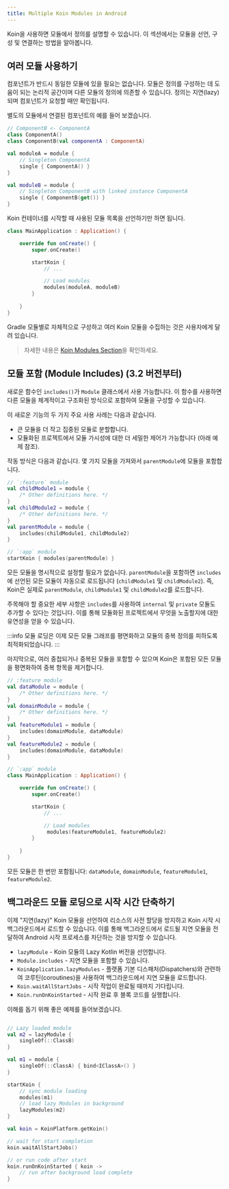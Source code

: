```yaml
---
title: Multiple Koin Modules in Android
---
```

Koin을 사용하면 모듈에서 정의를 설명할 수 있습니다. 이 섹션에서는 모듈을 선언, 구성 및 연결하는 방법을 알아봅니다.

## 여러 모듈 사용하기

컴포넌트가 반드시 동일한 모듈에 있을 필요는 없습니다. 모듈은 정의를 구성하는 데 도움이 되는 논리적 공간이며 다른 모듈의 정의에 의존할 수 있습니다. 정의는 지연(lazy)되며 컴포넌트가 요청할 때만 확인됩니다.

별도의 모듈에서 연결된 컴포넌트의 예를 들어 보겠습니다.

```kotlin
// ComponentB <- ComponentA
class ComponentA()
class ComponentB(val componentA : ComponentA)

val moduleA = module {
    // Singleton ComponentA
    single { ComponentA() }
}

val moduleB = module {
    // Singleton ComponentB with linked instance ComponentA
    single { ComponentB(get()) }
}
```

Koin 컨테이너를 시작할 때 사용된 모듈 목록을 선언하기만 하면 됩니다.

```kotlin
class MainApplication : Application() {

    override fun onCreate() {
        super.onCreate()

        startKoin {
            // ...

            // Load modules
            modules(moduleA, moduleB)
        }
        
    }
}
```

Gradle 모듈별로 자체적으로 구성하고 여러 Koin 모듈을 수집하는 것은 사용자에게 달려 있습니다.

> 자세한 내용은 [Koin Modules Section](/docs/reference/koin-core/modules)을 확인하세요.

## 모듈 포함 (Module Includes) (3.2 버전부터)

새로운 함수인 `includes()`가 `Module` 클래스에서 사용 가능합니다. 이 함수를 사용하면 다른 모듈을 체계적이고 구조화된 방식으로 포함하여 모듈을 구성할 수 있습니다.

이 새로운 기능의 두 가지 주요 사용 사례는 다음과 같습니다.
- 큰 모듈을 더 작고 집중된 모듈로 분할합니다.
- 모듈화된 프로젝트에서 모듈 가시성에 대한 더 세밀한 제어가 가능합니다 (아래 예제 참조).

작동 방식은 다음과 같습니다. 몇 가지 모듈을 가져와서 `parentModule`에 모듈을 포함합니다.

```kotlin
// `:feature` module
val childModule1 = module {
    /* Other definitions here. */
}
val childModule2 = module {
    /* Other definitions here. */
}
val parentModule = module {
    includes(childModule1, childModule2)
}

// `:app` module
startKoin { modules(parentModule) }
```

모든 모듈을 명시적으로 설정할 필요가 없습니다. `parentModule`을 포함하면 `includes`에 선언된 모든 모듈이 자동으로 로드됩니다 (`childModule1` 및 `childModule2`). 즉, Koin은 실제로 `parentModule`, `childModule1` 및 `childModule2`를 로드합니다.

주목해야 할 중요한 세부 사항은 `includes`를 사용하여 `internal` 및 `private` 모듈도 추가할 수 있다는 것입니다. 이를 통해 모듈화된 프로젝트에서 무엇을 노출할지에 대한 유연성을 얻을 수 있습니다.

:::info
모듈 로딩은 이제 모든 모듈 그래프를 평면화하고 모듈의 중복 정의를 피하도록 최적화되었습니다.
:::

마지막으로, 여러 중첩되거나 중복된 모듈을 포함할 수 있으며 Koin은 포함된 모든 모듈을 평면화하여 중복 항목을 제거합니다.

```kotlin
// :feature module
val dataModule = module {
    /* Other definitions here. */
}
val domainModule = module {
    /* Other definitions here. */
}
val featureModule1 = module {
    includes(domainModule, dataModule)
}
val featureModule2 = module {
    includes(domainModule, dataModule)
}
```

```kotlin
// `:app` module
class MainApplication : Application() {

    override fun onCreate() {
        super.onCreate()

        startKoin {
            // ...

            // Load modules
             modules(featureModule1, featureModule2)
        }
        
    }
}
```

모든 모듈은 한 번만 포함됩니다: `dataModule`, `domainModule`, `featureModule1`, `featureModule2`.

## 백그라운드 모듈 로딩으로 시작 시간 단축하기

이제 "지연(lazy)" Koin 모듈을 선언하여 리소스의 사전 할당을 방지하고 Koin 시작 시 백그라운드에서 로드할 수 있습니다. 이를 통해 백그라운드에서 로드될 지연 모듈을 전달하여 Android 시작 프로세스를 차단하는 것을 방지할 수 있습니다.

- `lazyModule` - Koin 모듈의 Lazy Kotlin 버전을 선언합니다.
- `Module.includes` - 지연 모듈을 포함할 수 있습니다.
- `KoinApplication.lazyModules` - 플랫폼 기본 디스패처(Dispatchers)와 관련하여 코루틴(coroutines)을 사용하여 백그라운드에서 지연 모듈을 로드합니다.
- `Koin.waitAllStartJobs` - 시작 작업이 완료될 때까지 기다립니다.
- `Koin.runOnKoinStarted` - 시작 완료 후 블록 코드를 실행합니다.

이해를 돕기 위해 좋은 예제를 들어보겠습니다.

```kotlin

// Lazy loaded module
val m2 = lazyModule {
    singleOf(::ClassB)
}

val m1 = module {
    singleOf(::ClassA) { bind<IClassA>() }
}

startKoin {
    // sync module loading
    modules(m1)
    // load lazy Modules in background
    lazyModules(m2)
}

val koin = KoinPlatform.getKoin()

// wait for start completion
koin.waitAllStartJobs()

// or run code after start
koin.runOnKoinStarted { koin ->
    // run after background load complete
}
```
